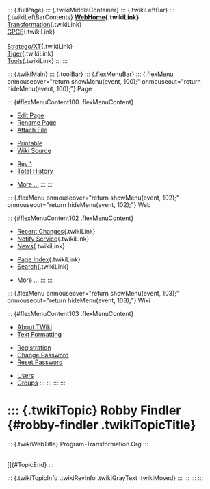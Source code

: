 ::: {.fullPage}
::: {.twikiMiddleContainer}
::: {.twikiLeftBar}
::: {.twikiLeftBarContents}
**[WebHome](WebHome){.twikiLink}**\
[Transformation](../Transform/WebHome){.twikiLink}\
[GPCE](../Gpce/WebHome){.twikiLink}\
\
[Stratego/XT](../Stratego/WebHome){.twikiLink}\
[Tiger](../Tiger/WebHome){.twikiLink}\
[Tools](../Tools/WebHome){.twikiLink}
:::
:::

::: {.twikiMain}
::: {.toolBar}
::: {.flexMenuBar}
::: {.flexMenu onmouseover="return showMenu(event, 100);" onmouseout="return hideMenu(event, 100);"}
Page

::: {#flexMenuContent100 .flexMenuContent}
-   [Edit
    Page](http://www.program-transformation.org/edit/Main/RobbyFindler?t=1536827483)
-   [Rename
    Page](http://www.program-transformation.org/rename/Main/RobbyFindler)
-   [Attach
    File](http://www.program-transformation.org/attach/Main/RobbyFindler)

<!-- -->

-   [Printable](http://www.program-transformation.org/view/Main/RobbyFindler?skin=print.pattern)
-   [Wiki
    Source](http://www.program-transformation.org/view/Main/RobbyFindler?skin=text&raw=on&contenttype=text/plain)

<!-- -->

-   [Rev
    1](http://www.program-transformation.org/view/Main/RobbyFindler?rev=1.1)
-   [Total
    History](http://www.program-transformation.org/rdiff/Main/RobbyFindler)

<!-- -->

-   [More
    \...](http://www.program-transformation.org/oops/Main/RobbyFindler?template=oopsmore&param1=1.1&param2=1.1)
:::
:::

::: {.flexMenu onmouseover="return showMenu(event, 102);" onmouseout="return hideMenu(event, 102);"}
Web

::: {#flexMenuContent102 .flexMenuContent}
-   [Recent Changes](WebChanges){.twikiLink}
-   [Notify Service](WebNotify){.twikiLink}
-   [News](WebNews){.twikiLink}

<!-- -->

-   [Page Index](WebIndex){.twikiLink}
-   [Search](WebSearch){.twikiLink}

<!-- -->

-   [More
    \...](http://www.program-transformation.org/oops/Main/RobbyFindler?template=oopsmore&param1=1.1&param2=1.1)
:::
:::

::: {.flexMenu onmouseover="return showMenu(event, 103);" onmouseout="return hideMenu(event, 103);"}
Wiki

::: {#flexMenuContent103 .flexMenuContent}
-   [About
    TWiki](http://www.program-transformation.org/view/TWiki/WebHome)
-   [Text
    Formatting](http://www.program-transformation.org/view/TWiki/TextFormattingRules)

<!-- -->

-   [Registration](http://www.program-transformation.org/view/TWiki/TWikiRegistration)
-   [Change
    Password](http://www.program-transformation.org/view/TWiki/ChangePassword)
-   [Reset
    Password](http://www.program-transformation.org/view/TWiki/ResetPassword)

<!-- -->

-   [Users](http://www.program-transformation.org/view/Main/TWikiUsers)
-   [Groups](http://www.program-transformation.org/view/Main/TWikiGroups)
:::
:::
:::
:::

::: {.twikiTopic}
Robby Findler {#robby-findler .twikiTopicTitle}
=============

::: {.twikiWebTitle}
Program-Transformation.Org
:::

\
[]{#TopicEnd}
:::

::: {.twikiTopicInfo .twikiRevInfo .twikiGrayText .twikiMoved}
:::
:::
:::
:::
